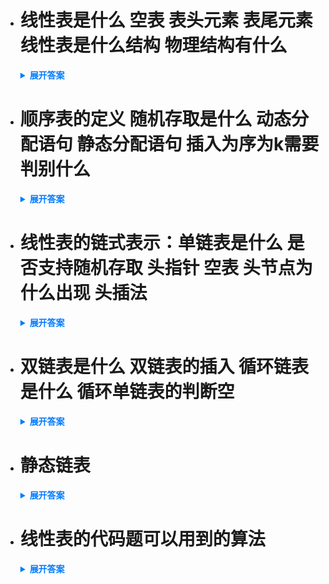 - # 线性表是什么 空表 表头元素 表尾元素 线性表是什么结构 物理结构有什么

  <details>
    <summary style="font-weight: bold; color: #007bff;">展开答案</summary>
    <ul>    
    <li style="color: blue;"> 线性表是 n个相同数据类型的数据元素组合而成的有限序列 n为表长 可以是序号或者位序</li>
    <li style="color: blue;">n=0的时候 线性表就是一个空表 </li>
    <li style="color: blue;">有n个元素的时候 a1.....an 那么 a1为表头元素 an为表尾元素</li>
    <li style="color: blue;">线性表是一个逻辑结构 说明元素是一对一 的 有直接前驱和直接后继（除了表头和表尾） 说明了元素的关系 没有提及元素在计算机中如何存储</li>
    <li style="color: blue;">线性表的逻辑结构有 顺序表和链表</li>
    </ul>
  </details>

- # 顺序表的定义 随机存取是什么 动态分配语句 静态分配语句 插入为序为k需要判别什么

  <details>
    <summary style="font-weight: bold; color: #007bff;">展开答案</summary>
    <ul>    
    <li style="color: blue;">元素关系是一对一的 并且除了表头和表尾具有直接前驱和直接后继 并且存储也是申请一片连续空间存储的 叫做顺序表 </li>
    <li style="color: blue;">如果给出一个序号n 我们可以通过 data[n-1] 在O(1)的时间复杂度中读取出来 就是随机存取 </li>
    <li style="color: blue;">L.data = (Elemtype*)malloc(sizeof(Elemtype)*InitSize) </li>
    <li style="color: blue;">Data[MAXSIZE]</li>
    <li style="color: blue;">k是否在范围中 1到Length+1 当前顺序表是否满了 </li>
    </ul>
  </details>

- # 线性表的链式表示：单链表是什么 是否支持随机存取 头指针 空表 头节点为什么出现 头插法
  <details>
    <summary style="font-weight: bold; color: #007bff;">展开答案</summary>
    <ul>    
    <li style="color: blue;">如果 逻辑结构是 线性表 存储是分散并且通过指针得到下一个元素地址的 存储方法 就是 单链表</li>
    <li style="color: blue;">不支持 单链表查找只能通过 前一个元素的next 指针获取到下一个元素的地址 只能进行顺序存取 也就是遍历 </li>
    <li style="color: blue;">我们规定 存在一个头指针 用于表示单链表 也就是这个指针指向的是单链表的第一个元素 如果头指针=Null 那么单链表就是空表 </li>
    <li style="color: blue;">如果没有头节点 那么我们处理单链表第一个元素需要进行判断 如果第一个元素就需要特殊处理 并且对于空表和非空表也需要区分处理</li>
    <li style="color: blue;">头插法是插入元素的方法（这里都是带上头节点） 是通过L指针进行插入 插入方法为     p->data=x;p->next =  L->next;L->next=p;</li>
    <li style="color: blue;">尾插法是插入元素的时候 通过一个尾指针 进行插入总是插入到单链表的最后一个元素 插入方法为 p->data=x;r->next=p;r=s</li>
    </ul>
  </details>

- # 双链表是什么 双链表的插入 循环链表是什么 循环单链表的判断空
  <details>
    <summary style="font-weight: bold; color: #007bff;">展开答案</summary>
    <ul>    
    <li style="color: blue;">单链表只存在一个 next指针 指向下一个元素 如果元素存在一个 previous指针 指向元素前一个的地址 这就是双链表指针（头节点的pre指向null</li>
    <li style="color: blue;">如果一个元素需要插入在 当前指向a 的p指针后面 那么通过 s->data=x ;p->next->pre = s;s->next=p->next;s->pre=p;p->next=s</li>
    <li style="color: blue;">如果 现在是一个单链表 那么 最后一个元素的next 不再指向null 而是指向 L 那么就是循环链表</li>
    <li style="color: blue;">对于循环单链表 判断表空不再是通过 L->NULL 因为头节点即使没有元素 也是指向L 所以通过判断 L->next=L 即可判断空</li>
    <li style="color: blue;">头插法是插入元素的方法（这里都是带上头节点） 是通过L指针进行插入 插入方法为     p->data=x;p->next =  L->next;L->next=p;</li>
    <li style="color: blue;">尾插法是插入元素的时候 通过一个尾指针 进行插入总是插入到单链表的最后一个元素 插入方法为 p->data=x;r->next=p;r=s</li>
    </ul>
  </details>

- # 静态链表
  <details>
    <summary style="font-weight: bold; color: #007bff;">展开答案</summary>
    <ul>    
    <li style="color: blue;">不通过指针而是通过数组实现的链表就是静态链表 也存在 data和next 通过数组下标0作为开始 他的next就是第一个元素的数组位置</li>
    <li style="color: blue;">如果一个元素需要插入在 当前指向a 的p指针后面 那么通过 s->data=x ;p->next->pre = s;s->next=p->next;s->pre=p;p->next=s</li>
    <li style="color: blue;">如果 现在是一个单链表 那么 最后一个元素的next 不再指向null 而是指向 L 那么就是循环链表</li>
    <li style="color: blue;">对于循环单链表 判断表空不再是通过 L->NULL 因为头节点即使没有元素 也是指向L 所以通过判断 L->next=L 即可判断空</li>
    <li style="color: blue;">头插法是插入元素的方法（这里都是带上头节点） 是通过L指针进行插入 插入方法为     p->data=x;p->next =  L->next;L->next=p;</li>
    <li style="color: blue;">尾插法是插入元素的时候 通过一个尾指针 进行插入总是插入到单链表的最后一个元素 插入方法为 p->data=x;r->next=p;r=s</li>
    </ul>
  </details>
  
- # 线性表的代码题可以用到的算法
  <details>
    <summary style="font-weight: bold; color: #007bff;">展开答案</summary>
    <ul>    
    <li style="color: blue;">线性表的代码 通常使用头插法 尾插法 逆置法 归并法 双指针法</li>
    </ul>
  </details>